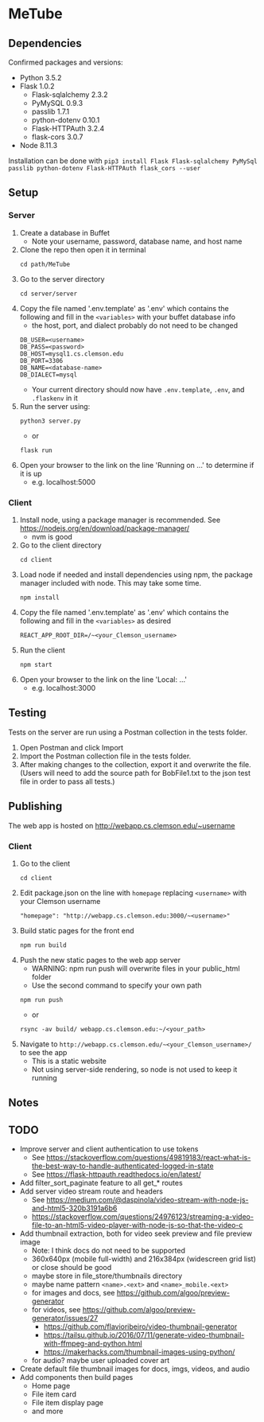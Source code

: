 # MeTube

## Dependencies
Confirmed packages and versions:
- Python 3.5.2
- Flask 1.0.2
  - Flask-sqlalchemy 2.3.2
  - PyMySQL 0.9.3
  - passlib 1.7.1
  - python-dotenv 0.10.1
  - Flask-HTTPAuth 3.2.4
  - flask-cors 3.0.7
- Node 8.11.3

Installation can be done with `pip3 install Flask Flask-sqlalchemy PyMySql passlib python-dotenv Flask-HTTPAuth flask_cors --user`

## Setup
### Server
1. Create a database in Buffet
   - Note your username, password, database name, and host name
2. Clone the repo then open it in terminal
   ```
   cd path/MeTube
   ```
3. Go to the server directory
   ```
   cd server/server
   ```
4. Copy the file named '.env.template' as '.env' which contains the following and fill in the `<variables>` with your buffet database info
   - the host, port, and dialect probably do not need to be changed
   ```
   DB_USER=<username>
   DB_PASS=<password>
   DB_HOST=mysql1.cs.clemson.edu
   DB_PORT=3306
   DB_NAME=<database-name>
   DB_DIALECT=mysql
   ```
   - Your current directory should now have `.env.template`, `.env`, and `.flaskenv` in it
5. Run the server using:
   ```
   python3 server.py
   ```
   - or
   ```
   flask run
   ```
6. Open your browser to the link on the line 'Running on ...' to determine if it is up
   - e.g. localhost:5000
### Client
1. Install node, using a package manager is recommended. See https://nodejs.org/en/download/package-manager/
   - nvm is good
2. Go to the client directory
   ```
   cd client
   ```
3. Load node if needed and install dependencies using npm, the package manager included with node. This may take some time.
   ```
   npm install
   ```
4. Copy the file named '.env.template' as '.env' which contains the following and fill in the `<variables>` as desired
   ```
   REACT_APP_ROOT_DIR=/~<your_Clemson_username>
   ```
5. Run the client
   ```
   npm start
   ```
6. Open your browser to the link on the line 'Local: ...'
   - e.g. localhost:3000

## Testing
Tests on the server are run using a Postman collection in the tests folder.
1. Open Postman and click Import
2. Import the Postman collection file in the tests folder.
3. After making changes to the collection, export it and overwrite the file.
(Users will need to add the source path for BobFile1.txt to the json test file in order to pass all tests.)

## Publishing
The web app is hosted on http://webapp.cs.clemson.edu/~username
### Client
1. Go to the client
   ```
   cd client
   ```
2. Edit package.json on the line with `homepage` replacing `<username>` with your Clemson username
   ```
   "homepage": "http://webapp.cs.clemson.edu:3000/~<username>"
   ```
3. Build static pages for the front end
   ```
   npm run build
   ```
4. Push the new static pages to the web app server
   - WARNING: npm run push will overwrite files in your public_html folder
   - Use the second command to specify your own path
   ```
   npm run push
   ```
   - or
   ```
   rsync -av build/ webapp.cs.clemson.edu:~/<your_path>
   ```
5. Navigate to `http://webapp.cs.clemson.edu/~<your_Clemson_username>/` to see the app
   - This is a static website
   - Not using server-side rendering, so node is not used to keep it running

## Notes


## TODO
- Improve server and client authentication to use tokens
  - See https://stackoverflow.com/questions/49819183/react-what-is-the-best-way-to-handle-authenticated-logged-in-state
  - See https://flask-httpauth.readthedocs.io/en/latest/
- Add filter_sort_paginate feature to all get_* routes
- Add server video stream route and headers
  - See https://medium.com/@daspinola/video-stream-with-node-js-and-html5-320b3191a6b6
  - https://stackoverflow.com/questions/24976123/streaming-a-video-file-to-an-html5-video-player-with-node-js-so-that-the-video-c
- Add thumbnail extraction, both for video seek preview and file preview image
  - Note: I think docs do not need to be supported
  - 360x640px (mobile full-width) and 216x384px (widescreen grid list) or close should be good
  - maybe store in file_store/thumbnails directory
  - maybe name pattern `<name>.<ext>` and `<name>_mobile.<ext>`
  - for images and docs, see https://github.com/algoo/preview-generator
  - for videos, see https://github.com/algoo/preview-generator/issues/27
    - https://github.com/flavioribeiro/video-thumbnail-generator
    - https://tailsu.github.io/2016/07/11/generate-video-thumbnail-with-ffmpeg-and-python.html
    - https://makerhacks.com/thumbnail-images-using-python/
  - for audio? maybe user uploaded cover art
- Create default file thumbnail images for docs, imgs, videos, and audio
- Add components then build pages
  - Home page
  - File item card
  - File item display page
  - and more
